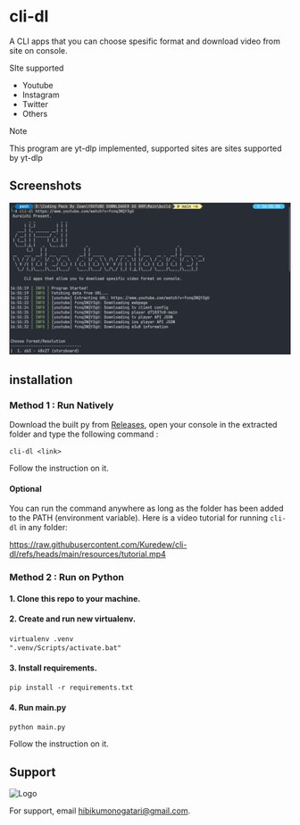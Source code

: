 
# cli-dl

A CLI apps that you can choose spesific format and download video from site on console.

SIte supported
- Youtube
- Instagram
- Twitter
- Others

> [!NOTE]  
> This program are yt-dlp implemented, supported sites are sites supported by yt-dlp


## Screenshots

![App Screenshot](https://github.com/Kuredew/cli-dl/blob/main/resources/screenshot1.png?raw=true&sanitize=true)

## installation

### Method 1 : Run Natively

Download the built py from [Releases](https://github.com/Kuredew/cli-for-ytdlp/releases), open your console in the extracted folder and type the following command : 
```
cli-dl <link>
```
Follow the instruction on it.

#### Optional
You can run the command anywhere as long as the folder has been added to the PATH (environment variable). Here is a video tutorial for running ```cli-dl``` in any folder:

https://raw.githubusercontent.com/Kuredew/cli-dl/refs/heads/main/resources/tutorial.mp4

### Method 2 : Run on Python

#### 1. Clone this repo to your machine.

#### 2. Create and run new virtualenv.

```
virtualenv .venv
".venv/Scripts/activate.bat"
```

#### 3. Install requirements.

```
pip install -r requirements.txt
```

#### 4. Run main.py
```
python main.py
```
Follow the instruction on it.


## Support

![Logo](https://yt3.googleusercontent.com/DQzch67VUhDP5LdVEnv0Hxp2HfTkRMgy8qzanFNLYcXKz4H9XjpACtI5T_zHnUBc8AqZspMp=w1707-fcrop64=1,00005a57ffffa5a8-k-c0xffffffff-no-nd-rj)

For support, email hibikumonogatari@gmail.com.

